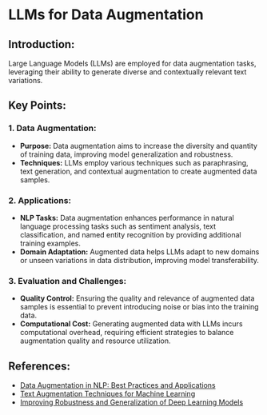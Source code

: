 # LLMs for Data Augmentation

## Introduction:
Large Language Models (LLMs) are employed for data augmentation tasks, leveraging their ability to generate diverse and contextually relevant text variations. 
## Key Points:

### 1. Data Augmentation:
- **Purpose:** Data augmentation aims to increase the diversity and quantity of training data, improving model generalization and robustness.
- **Techniques:** LLMs employ various techniques such as paraphrasing, text generation, and contextual augmentation to create augmented data samples.

### 2. Applications:
- **NLP Tasks:** Data augmentation enhances performance in natural language processing tasks such as sentiment analysis, text classification, and named entity recognition by providing additional training examples.
- **Domain Adaptation:** Augmented data helps LLMs adapt to new domains or unseen variations in data distribution, improving model transferability.

### 3. Evaluation and Challenges:
- **Quality Control:** Ensuring the quality and relevance of augmented data samples is essential to prevent introducing noise or bias into the training data.
- **Computational Cost:** Generating augmented data with LLMs incurs computational overhead, requiring efficient strategies to balance augmentation quality and resource utilization.

## References:
- [Data Augmentation in NLP: Best Practices and Applications](https://arxiv.org/abs/2105.03075)
- [Text Augmentation Techniques for Machine Learning](https://towardsdatascience.com/text-augmentation-7b57c6c557e6)
- [Improving Robustness and Generalization of Deep Learning Models](https://arxiv.org/abs/1906.02500)

